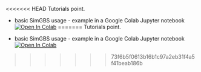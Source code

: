 <<<<<<< HEAD
Tutorials point.

- basic SimGBS usage - example in a Google Colab Jupyter notebook
[![Open In Colab](https://colab.research.google.com/assets/colab-badge.svg)](https://colab.research.google.com/github/kanji709/SimGBS.jl/blob/akonkia-patch-1/tutorials/SimGBS_Julia_Colab_Notebook.ipynb#scrollTo=qxAz-9VnvRVa)
=======
Tutorials point.

- basic SimGBS usage - example in a Google Colab Jupyter notebook
[![Open In Colab](https://colab.research.google.com/assets/colab-badge.svg)](https://colab.research.google.com/github/kanji709/SimGBS.jl/blob/akonkia-patch-1/tutorials/SimGBS_Julia_Colab_Notebook.ipynb#scrollTo=qxAz-9VnvRVa)

>>>>>>> 73f6b5f0613b16b1c97a2eb31f4a5f41beab186b
